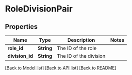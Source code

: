 # RoleDivisionPair

## Properties

Name | Type | Description | Notes
------------ | ------------- | ------------- | -------------
**role_id** | **String** | The ID of the role | 
**division_id** | **String** | The ID of the division | 

[[Back to Model list]](../README.md#documentation-for-models) [[Back to API list]](../README.md#documentation-for-api-endpoints) [[Back to README]](../README.md)


